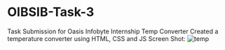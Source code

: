 # OIBSIB-Task-3
Task Submission for Oasis Infobyte Internship Temp Converter
Created a temperature converter using HTML, CSS and JS 
Screen Shot:
![temp](https://github.com/AliAsgharSha/OIBSIB-Task-3/assets/147384233/492fdec0-c15b-4080-8dc6-1ab73067e765)


